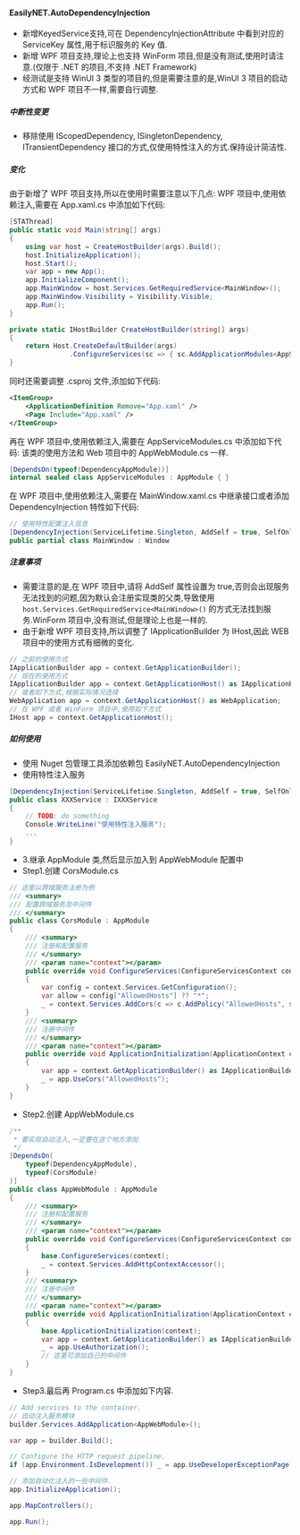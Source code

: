 #### EasilyNET.AutoDependencyInjection

- 新增KeyedService支持,可在 DependencyInjectionAttribute 中看到对应的 ServiceKey 属性,用于标识服务的 Key 值.
- 新增 WPF 项目支持,理论上也支持 WinForm 项目,但是没有测试,使用时请注意.(仅限于 .NET 的项目,不支持 .NET Framework)
- 经测试是支持 WinUI 3 类型的项目的,但是需要注意的是,WinUI 3 项目的启动方式和 WPF 项目不一样,需要自行调整.

##### 中断性变更

- 移除使用 IScopedDependency, ISingletonDependency, ITransientDependency 接口的方式,仅使用特性注入的方式.保持设计简洁性.

##### 变化

由于新增了 WPF 项目支持,所以在使用时需要注意以下几点:
WPF 项目中,使用依赖注入,需要在 App.xaml.cs 中添加如下代码:

```csharp
[STAThread]
public static void Main(string[] args)
{
    using var host = CreateHostBuilder(args).Build();
    host.InitializeApplication();
    host.Start();
    var app = new App();
    app.InitializeComponent();
    app.MainWindow = host.Services.GetRequiredService<MainWindow>();
    app.MainWindow.Visibility = Visibility.Visible;
    app.Run();
}

private static IHostBuilder CreateHostBuilder(string[] args)
{
    return Host.CreateDefaultBuilder(args)
               .ConfigureServices(sc => { sc.AddApplicationModules<AppServiceModules>(); });
}
```

同时还需要调整 .csproj 文件,添加如下代码:

```xml
<ItemGroup>
	<ApplicationDefinition Remove="App.xaml" />
	<Page Include="App.xaml" />
</ItemGroup>
```

再在 WPF 项目中,使用依赖注入,需要在 AppServiceModules.cs 中添加如下代码: 该类的使用方法和 Web 项目中的 AppWebModule.cs
一样.

```csharp
[DependsOn(typeof(DependencyAppModule))]
internal sealed class AppServiceModules : AppModule { }
```

在 WPF 项目中,使用依赖注入,需要在 MainWindow.xaml.cs 中继承接口或者添加 DependencyInjection 特性如下代码:

```csharp
// 使用特性配置注入信息
[DependencyInjection(ServiceLifetime.Singleton, AddSelf = true, SelfOnly = true)]
public partial class MainWindow : Window

```

##### 注意事项

- 需要注意的是,在 WPF 项目中,请将 AddSelf 属性设置为 true,否则会出现服务无法找到的问题,因为默认会注册实现类的父类,导致使用
  ```host.Services.GetRequiredService<MainWindow>()``` 的方式无法找到服务.WinForm 项目中,没有测试,但是理论上也是一样的.
- 由于新增 WPF 项目支持,所以调整了 IApplicationBuilder 为 IHost,因此 WEB 项目中的使用方式有细微的变化.

```csharp
// 之前的使用方式
IApplicationBuilder app = context.GetApplicationBuilder();
// 现在的使用方式
IApplicationBuilder app = context.GetApplicationHost() as IApplicationBuilder;
// 或者如下方式,根据实际情况选择
WebApplication app = context.GetApplicationHost() as WebApplication;
// 在 WPF 或者 WinForm 项目中,使用如下方式
IHost app = context.GetApplicationHost();
```

##### 如何使用

- 使用 Nuget 包管理工具添加依赖包 EasilyNET.AutoDependencyInjection
- 使用特性注入服务

```csharp
[DependencyInjection(ServiceLifetime.Singleton, AddSelf = true, SelfOnly = true)]
public class XXXService : IXXXService
{
    // TODO: do something
    Console.WriteLine("使用特性注入服务");
    ...
}
```

- 3.继承 AppModule 类,然后显示加入到 AppWebModule 配置中
- Step1.创建 CorsModule.cs

```csharp
// 这里以跨域服务注册为例
/// <summary>
/// 配置跨域服务及中间件
/// </summary>
public class CorsModule : AppModule
{
    /// <summary>
    /// 注册和配置服务
    /// </summary>
    /// <param name="context"></param>
    public override void ConfigureServices(ConfigureServicesContext context)
    {
        var config = context.Services.GetConfiguration();
        var allow = config["AllowedHosts"] ?? "*";
        _ = context.Services.AddCors(c => c.AddPolicy("AllowedHosts", s => s.WithOrigins(allow.Split(",")).AllowAnyMethod().AllowAnyHeader()));
    }
    /// <summary>
    /// 注册中间件
    /// </summary>
    /// <param name="context"></param>
    public override void ApplicationInitialization(ApplicationContext context)
    {
        var app = context.GetApplicationBuilder() as IApplicationBuilder;
        _ = app.UseCors("AllowedHosts");
    }
}
```

- Step2.创建 AppWebModule.cs

```csharp
/**
 * 要实现自动注入,一定要在这个地方添加
 */
[DependsOn(
    typeof(DependencyAppModule),
    typeof(CorsModule)
)]
public class AppWebModule : AppModule
{
    /// <summary>
    /// 注册和配置服务
    /// </summary>
    /// <param name="context"></param>
    public override void ConfigureServices(ConfigureServicesContext context)
    {
        base.ConfigureServices(context);
        _ = context.Services.AddHttpContextAccessor();
    }
    /// <summary>
    /// 注册中间件
    /// </summary>
    /// <param name="context"></param>
    public override void ApplicationInitialization(ApplicationContext context)
    {
        base.ApplicationInitialization(context);
        var app = context.GetApplicationBuilder() as IApplicationBuilder;
        _ = app.UseAuthorization();
        // 这里可添加自己的中间件
    }
}
```

- Step3.最后再 Program.cs 中添加如下内容.

```csharp
// Add services to the container.
// 自动注入服务模块
builder.Services.AddApplication<AppWebModule>();

var app = builder.Build();

// Configure the HTTP request pipeline.
if (app.Environment.IsDevelopment()) _ = app.UseDeveloperExceptionPage();

// 添加自动化注入的一些中间件.
app.InitializeApplication();

app.MapControllers();

app.Run();
```
